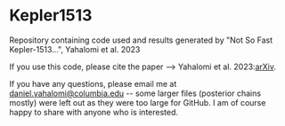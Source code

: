 # Kepler1513
Repository containing code used and results generated by "Not So Fast Kepler-1513...", Yahalomi et al. 2023

If you use this code, please cite the paper --> Yahalomi et al. 2023:[arXiv](https://arxiv.org/abs/2310.03802).

If you have any questions, please email me at daniel.yahalomi@columbia.edu -- some larger files (posterior chains mostly) were left out as they were too large for GitHub. I am of course happy to share with anyone who is interested.
